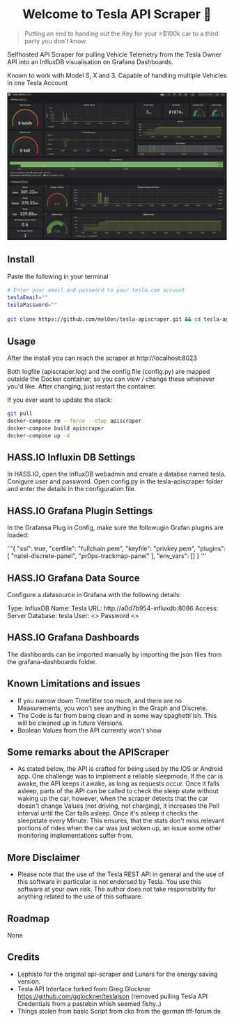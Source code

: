 <h1 align="center">Welcome to Tesla API Scraper 👋</h1>

> Putting an end to handing out the Key for your >$100k car to a third party you don't know.

Selfhosted API Scraper for pulling Vehicle Telemetry from the Tesla Owner API into an InfluxDB visualisation on Grafana Dashboards.

Known to work with Model S, X and 3. Capable of handling multiple Vehicles in one Tesla Account

![Driving Dashboard](https://raw.githubusercontent.com/lunars/tesla-apiscraper/master/screenshots/teslametrics_v2_1.png)

## Install

Paste the following in your terminal

```bash
# Enter your email and password to your tesla.com account
teslaEmail=""
teslaPassword=""

git clone https://github.com/mel0en/tesla-apiscraper.git && cd tesla-apiscraper && bash install.sh $teslaEmail $teslaPassword
```

## Usage

After the install you can reach the scraper at http://localhost:8023

Both logfile (apiscraper.log) and the config file (config.py) are mapped outside the Docker container, so you can view / change these whenever you'd like. After changing, just restart the container.

If you ever want to update the stack:

```bash
git pull
docker-compose rm --force --stop apiscraper
docker-compose build apiscraper
docker-compose up -d
```

## HASS.IO Influxin DB Settings

In HASS.IO, open the InfluxDB webadmin and create a databse named tesla. Conigure user and password. Open config.py in the tesla-apiscraper folder and enter the details in the configuration file.

## HASS.IO Grafana Plugin Settings

In the Grafansa Plug in Config, make sure the followugin Grafan plugins are loaded:

'''{
  "ssl": true,
  "certfile": "fullchain.pem",
  "keyfile": "privkey.pem",
  "plugins": [
    "natel-discrete-panel",
    "pr0ps-trackmap-panel"
  ],
  "env_vars": []
}
'''

## HASS.IO Grafana Data Source

Configure a datasource in Grafana with the following details:

Type: InfluxDB
Name: Tesla
URL: http://a0d7b954-influxdb:8086
Access: Server
Database: tesla
User: <<what you configured>>
Password <<what you configured>>

## HASS.IO Grafana Dashboards

The dashboards can be imported manually by importing the json files from the grafana-dashboards folder.

## Known Limitations and issues

- If you narrow down Timefilter too much, and there are no Measurements, you won't see anything in the Graph and Discrete.
- The Code is far from being clean and in some way spaghetti'ish. This will be cleaned up in future Versions.
- Boolean Values from the API currently won't show

## Some remarks about the APIScraper

- As stated below, the API is crafted for being used by the IOS or Android app. One challenge was to implement a reliable sleepmode. If the car is awake, the API keeps it awake, as long as requests occur. Once it falls asleep, parts of the API can be called to check the sleep state without waking up the car, however, when the scraper detects that the car doesn't change Values (not driving, not charging), it increases the Poll interval until the Car falls asleep. Once it's asleep it checks the sleepstate every Minute. This ensures, that the stats don't miss relevant portions of rides when the car was just woken up, an issue some other monitoring implementations suffer from.

## More Disclaimer

- Please note that the use of the Tesla REST API in general and the use of this software in particular is not endorsed by Tesla. You use this software at your own risk. The author does not take responsibility for anything related to the use of this software.

## Roadmap

None

## Credits

- Lephisto for the original api-scraper and Lunars for the energy saving version.
- Tesla API Interface forked from Greg Glockner https://github.com/gglockner/teslajson (removed pulling Tesla API Credentials from a pastebin whish seemed fishy..)
- Things stolen from basic Script from cko from the german tff-forum.de
